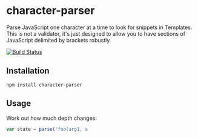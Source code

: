 # character-parser

Parse JavaScript one character at a time to look for snippets in Templates.  This is not a validator, it's just designed to allow you to have sections of JavaScript delimited by brackets robustly.

[![Build Status](https://img.shields.io/travis/ForbesLindesay/character-parser/master.svg)](https://travis-ci.org/ForbesLindesay/character-parser)

## Installation

    npm install character-parser

## Usage

Work out how much depth changes:

```js
var state = parse('foo(arg1, a